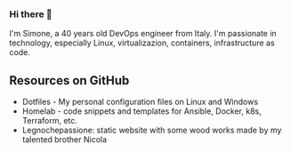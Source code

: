 ### Hi there 👋

<!--
**simonesaravalli/simonesaravalli** is a ✨ _special_ ✨ repository because its `README.md` (this file) appears on your GitHub profile.

Here are some ideas to get you started:

- 🔭 I’m currently working on ...
- 🌱 I’m currently learning ...
- 👯 I’m looking to collaborate on ...
- 🤔 I’m looking for help with ...
- 💬 Ask me about ...
- 📫 How to reach me: ...
- 😄 Pronouns: ...
- ⚡ Fun fact: ...
-->

I'm Simone, a 40 years old DevOps engineer from Italy. I'm passionate in technology, especially Linux, virtualizazion, containers, infrastructure as code.

## Resources on GitHub

* Dotfiles - My personal configuration files on Linux and Windows
* Homelab - code snippets and templates for Ansible, Docker, k8s, Terraform, etc.
* Legnochepassione: static website with some wood works made by my talented brother Nicola
